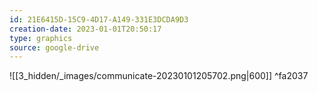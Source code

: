 ```yaml
---
id: 21E6415D-15C9-4D17-A149-331E3DCDA9D3
creation-date: 2023-01-01T20:50:17 
type: graphics
source: google-drive
---
```


![[3_hidden/_images/communicate-20230101205702.png|600]] ^fa2037